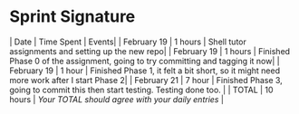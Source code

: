 # Sprint Signature

| Date        | Time Spent | Events|
| February 19 | 1 hours    | Shell tutor assignments and setting up the new repo|
| February 19 | 1 hours    | Finished Phase 0 of the assignment, going to try committing and tagging it now|
| February 19 | 1 hour     | Finished Phase 1, it felt a bit short, so it might need more work after I start Phase 2|
| February 21 | 7 hour     | Finished Phase 3, going to commit this then start testing. Testing done too. |
| TOTAL       | 10 hours    | *Your TOTAL should agree with your daily entries*  |


